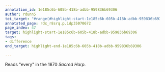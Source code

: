 ```yaml
---
annotation_id: 1e185c6b-605b-418b-adbb-959836b69306
author: rdunn5
tei_target: "#range(#highlight-start-1e185c6b-605b-418b-adbb-959836b69306, #highlight-end-1e185c6b-605b-418b-adbb-959836b69306)"
annotated_page: rdx_r8srq.p.idp35070672
page_index: 47
target: highlight-start-1e185c6b-605b-418b-adbb-959836b69306
tags:
- difference
end_target: highlight-end-1e185c6b-605b-418b-adbb-959836b69306

---
```

Reads "every" in the 1870 *Sacred Harp*.
